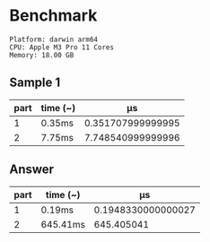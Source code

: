 # Benchmark

```
Platform: darwin arm64
CPU: Apple M3 Pro 11 Cores
Memory: 18.00 GB
```

## Sample 1

| part | time (~) | μs                |
| ---- | -------- | ----------------- |
| 1    | 0.35ms   | 0.351707999999995 |
| 2    | 7.75ms   | 7.748540999999996 |

## Answer

| part | time (~) | μs                 |
| ---- | -------- | ------------------ |
| 1    | 0.19ms   | 0.1948330000000027 |
| 2    | 645.41ms | 645.405041         |
